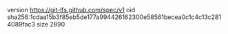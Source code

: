 version https://git-lfs.github.com/spec/v1
oid sha256:1cdaa15b3f85eb5de177a994426162300e58561becea0c1c4c13c2814089fac3
size 2890
